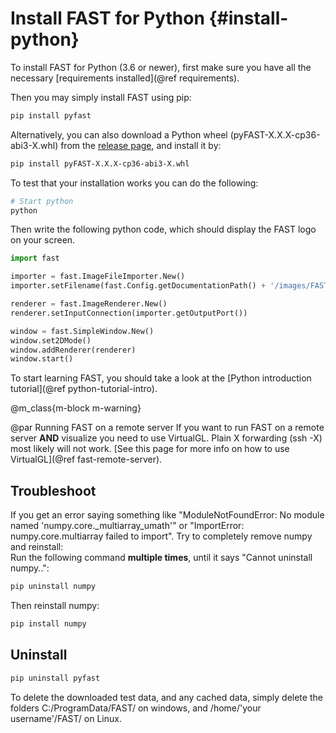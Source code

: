 Install FAST for Python {#install-python}
===========================

To install FAST for Python (3.6 or newer), first make sure you have all the necessary [requirements installed](@ref requirements).

Then you may simply install FAST using pip:

```bash
pip install pyfast
```

Alternatively, you can also download a Python wheel (pyFAST-X.X.X-cp36-abi3-X.whl) from the [release page](https://github.com/smistad/FAST/releases), and install it by:

```bash
pip install pyFAST-X.X.X-cp36-abi3-X.whl
```

To test that your installation works you can do the following:

```bash
# Start python
python
```

Then write the following python code, which should display the FAST logo on your screen.

```py
import fast

importer = fast.ImageFileImporter.New()
importer.setFilename(fast.Config.getDocumentationPath() + '/images/FAST_logo_square.png')

renderer = fast.ImageRenderer.New()
renderer.setInputConnection(importer.getOutputPort())

window = fast.SimpleWindow.New()
window.set2DMode()
window.addRenderer(renderer)
window.start()
```

To start learning FAST, you should take a look at the [Python introduction tutorial](@ref python-tutorial-intro).

@m_class{m-block m-warning}

@par Running FAST on a remote server
    If you want to run FAST on a remote server <b>AND</b> visualize you need to use VirtualGL.
    Plain X forwarding (ssh -X) most likely will not work.
    [See this page for more info on how to use VirtualGL](@ref fast-remote-server).

Troubleshoot
-------------------

If you get an error saying something like "ModuleNotFoundError: No module named 'numpy.core._multiarray_umath'" or "ImportError: numpy.core.multiarray failed to import". Try to completely remove numpy and reinstall:  
Run the following command **multiple times**, until it says "Cannot uninstall numpy..":

```bash
pip uninstall numpy
```

Then reinstall numpy:

```bash
pip install numpy
```

Uninstall
-------------------

```bash
pip uninstall pyfast
```

To delete the downloaded test data, and any cached data, simply delete the folders C:/ProgramData/FAST/ on windows, and /home/'your username'/FAST/ on Linux.